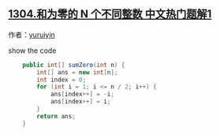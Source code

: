 ## [1304.和为零的 N 个不同整数 中文热门题解1](https://leetcode.cn/problems/find-n-unique-integers-sum-up-to-zero/solutions/100000/java-zheng-fu-shu-yi-0wei-zhong-xin-dui-cheng-by-n)

作者：[yuruiyin](https://leetcode.cn/u/yuruiyin)

show the code
```java
    public int[] sumZero(int n) {
        int[] ans = new int[n];
        int index = 0;
        for (int i = 1; i <= n / 2; i++) {
            ans[index++] = -i;
            ans[index++] = i;
        }
        return ans;
    }
```

